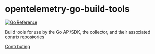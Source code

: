 # opentelemetry-go-build-tools

[![Go Reference](https://pkg.go.dev/badge/go.opentelemetry.io/build-tools.svg)](https://pkg.go.dev/go.opentelemetry.io/build-tools)

Build tools for use by the Go API/SDK, the collector, and their associated
contrib repositories

[Contributing](CONTRIBUTING.md)
